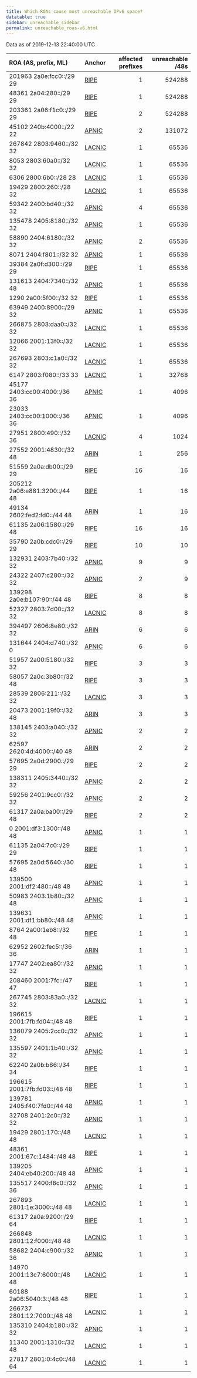 ```yaml
---
title: Which ROAs cause most unreachable IPv6 space?
datatable: true
sidebar: unreachable_sidebar
permalink: unreachable_roas-v6.html
---
```


Data as of 2019-12-13 22:40:00 UTC


<div class="datatable-begin"></div>

| ROA (AS, prefix, ML)          | Anchor                                         |   affected prefixes |   unreachable /48s |
|:------------------------------|:-----------------------------------------------|--------------------:|-------------------:|
| 201963 2a0e:fcc0::/29 29      | [RIPE](unreachable_RIPE_NCC_RPKI_Root-v6.html) |                   1 |             524288 |
| 48361 2a04:280::/29 29        | [RIPE](unreachable_RIPE_NCC_RPKI_Root-v6.html) |                   1 |             524288 |
| 203361 2a06:f1c0::/29 29      | [RIPE](unreachable_RIPE_NCC_RPKI_Root-v6.html) |                   2 |             524288 |
| 45102 240b:4000::/22 22       | [APNIC](unreachable_APNIC_RPKI_Root-v6.html)   |                   2 |             131072 |
| 267842 2803:9460::/32 32      | [LACNIC](unreachable_LACNIC_RPKI_Root-v6.html) |                   1 |              65536 |
| 8053 2803:60a0::/32 32        | [LACNIC](unreachable_LACNIC_RPKI_Root-v6.html) |                   1 |              65536 |
| 6306 2800:6b0::/28 28         | [LACNIC](unreachable_LACNIC_RPKI_Root-v6.html) |                   1 |              65536 |
| 19429 2800:260::/28 32        | [LACNIC](unreachable_LACNIC_RPKI_Root-v6.html) |                   1 |              65536 |
| 59342 2400:bd40::/32 32       | [APNIC](unreachable_APNIC_RPKI_Root-v6.html)   |                   4 |              65536 |
| 135478 2405:8180::/32 32      | [APNIC](unreachable_APNIC_RPKI_Root-v6.html)   |                   1 |              65536 |
| 58890 2404:6180::/32 32       | [APNIC](unreachable_APNIC_RPKI_Root-v6.html)   |                   2 |              65536 |
| 8071 2404:f801::/32 32        | [APNIC](unreachable_APNIC_RPKI_Root-v6.html)   |                   1 |              65536 |
| 39384 2a0f:d300::/29 29       | [RIPE](unreachable_RIPE_NCC_RPKI_Root-v6.html) |                   1 |              65536 |
| 131613 2404:7340::/32 48      | [APNIC](unreachable_APNIC_RPKI_Root-v6.html)   |                   1 |              65536 |
| 1290 2a00:5f00::/32 32        | [RIPE](unreachable_RIPE_NCC_RPKI_Root-v6.html) |                   1 |              65536 |
| 63949 2400:8900::/29 32       | [APNIC](unreachable_APNIC_RPKI_Root-v6.html)   |                   1 |              65536 |
| 266875 2803:daa0::/32 32      | [LACNIC](unreachable_LACNIC_RPKI_Root-v6.html) |                   1 |              65536 |
| 12066 2001:13f0::/32 32       | [LACNIC](unreachable_LACNIC_RPKI_Root-v6.html) |                   1 |              65536 |
| 267693 2803:c1a0::/32 32      | [LACNIC](unreachable_LACNIC_RPKI_Root-v6.html) |                   1 |              65536 |
| 6147 2803:f080::/33 33        | [LACNIC](unreachable_LACNIC_RPKI_Root-v6.html) |                   1 |              32768 |
| 45177 2403:cc00:4000::/36 36  | [APNIC](unreachable_APNIC_RPKI_Root-v6.html)   |                   1 |               4096 |
| 23033 2403:cc00:1000::/36 36  | [APNIC](unreachable_APNIC_RPKI_Root-v6.html)   |                   1 |               4096 |
| 27951 2800:490::/32 36        | [LACNIC](unreachable_LACNIC_RPKI_Root-v6.html) |                   4 |               1024 |
| 27552 2001:4830::/32 48       | [ARIN](unreachable_ARIN-v6.html)               |                   1 |                256 |
| 51559 2a0a:db00::/29 29       | [RIPE](unreachable_RIPE_NCC_RPKI_Root-v6.html) |                  16 |                 16 |
| 205212 2a06:e881:3200::/44 48 | [RIPE](unreachable_RIPE_NCC_RPKI_Root-v6.html) |                   1 |                 16 |
| 49134 2602:fed2:fd0::/44 48   | [ARIN](unreachable_ARIN-v6.html)               |                   1 |                 16 |
| 61135 2a06:1580::/29 48       | [RIPE](unreachable_RIPE_NCC_RPKI_Root-v6.html) |                  16 |                 16 |
| 35790 2a0b:cdc0::/29 29       | [RIPE](unreachable_RIPE_NCC_RPKI_Root-v6.html) |                  10 |                 10 |
| 132931 2403:7b40::/32 32      | [APNIC](unreachable_APNIC_RPKI_Root-v6.html)   |                   9 |                  9 |
| 24322 2407:c280::/32 32       | [APNIC](unreachable_APNIC_RPKI_Root-v6.html)   |                   2 |                  9 |
| 139298 2a0e:b107:90::/44 48   | [RIPE](unreachable_RIPE_NCC_RPKI_Root-v6.html) |                   8 |                  8 |
| 52327 2803:7d00::/32 32       | [LACNIC](unreachable_LACNIC_RPKI_Root-v6.html) |                   8 |                  8 |
| 394497 2606:8e80::/32 32      | [ARIN](unreachable_ARIN-v6.html)               |                   6 |                  6 |
| 131644 2404:d740::/32 0       | [APNIC](unreachable_APNIC_RPKI_Root-v6.html)   |                   6 |                  6 |
| 51957 2a00:5180::/32 32       | [RIPE](unreachable_RIPE_NCC_RPKI_Root-v6.html) |                   3 |                  3 |
| 58057 2a0c:3b80::/32 48       | [RIPE](unreachable_RIPE_NCC_RPKI_Root-v6.html) |                   3 |                  3 |
| 28539 2806:211::/32 32        | [LACNIC](unreachable_LACNIC_RPKI_Root-v6.html) |                   3 |                  3 |
| 20473 2001:19f0::/32 48       | [ARIN](unreachable_ARIN-v6.html)               |                   3 |                  3 |
| 138145 2403:a040::/32 32      | [APNIC](unreachable_APNIC_RPKI_Root-v6.html)   |                   2 |                  2 |
| 62597 2620:4d:4000::/40 48    | [ARIN](unreachable_ARIN-v6.html)               |                   2 |                  2 |
| 57695 2a0d:2900::/29 29       | [RIPE](unreachable_RIPE_NCC_RPKI_Root-v6.html) |                   2 |                  2 |
| 138311 2405:3440::/32 32      | [APNIC](unreachable_APNIC_RPKI_Root-v6.html)   |                   2 |                  2 |
| 59256 2401:9cc0::/32 32       | [APNIC](unreachable_APNIC_RPKI_Root-v6.html)   |                   2 |                  2 |
| 61317 2a0a:ba00::/29 48       | [RIPE](unreachable_RIPE_NCC_RPKI_Root-v6.html) |                   2 |                  2 |
| 0 2001:df3:1300::/48 48       | [APNIC](unreachable_APNIC_RPKI_Root-v6.html)   |                   1 |                  1 |
| 61135 2a04:7c0::/29 29        | [RIPE](unreachable_RIPE_NCC_RPKI_Root-v6.html) |                   1 |                  1 |
| 57695 2a0d:5640::/30 48       | [RIPE](unreachable_RIPE_NCC_RPKI_Root-v6.html) |                   1 |                  1 |
| 139500 2001:df2:480::/48 48   | [APNIC](unreachable_APNIC_RPKI_Root-v6.html)   |                   1 |                  1 |
| 50983 2403:1b80::/32 48       | [APNIC](unreachable_APNIC_RPKI_Root-v6.html)   |                   1 |                  1 |
| 139631 2001:df1:bb80::/48 48  | [APNIC](unreachable_APNIC_RPKI_Root-v6.html)   |                   1 |                  1 |
| 8764 2a00:1eb8::/32 48        | [RIPE](unreachable_RIPE_NCC_RPKI_Root-v6.html) |                   1 |                  1 |
| 62952 2602:fec5::/36 36       | [ARIN](unreachable_ARIN-v6.html)               |                   1 |                  1 |
| 17747 2402:ea80::/32 32       | [APNIC](unreachable_APNIC_RPKI_Root-v6.html)   |                   1 |                  1 |
| 208460 2001:7fc::/47 47       | [RIPE](unreachable_RIPE_NCC_RPKI_Root-v6.html) |                   1 |                  1 |
| 267745 2803:83a0::/32 32      | [LACNIC](unreachable_LACNIC_RPKI_Root-v6.html) |                   1 |                  1 |
| 196615 2001:7fb:fd04::/48 48  | [RIPE](unreachable_RIPE_NCC_RPKI_Root-v6.html) |                   1 |                  1 |
| 136079 2405:2cc0::/32 32      | [APNIC](unreachable_APNIC_RPKI_Root-v6.html)   |                   1 |                  1 |
| 135597 2401:1b40::/32 32      | [APNIC](unreachable_APNIC_RPKI_Root-v6.html)   |                   1 |                  1 |
| 62240 2a0b:b86::/34 34        | [RIPE](unreachable_RIPE_NCC_RPKI_Root-v6.html) |                   1 |                  1 |
| 196615 2001:7fb:fd03::/48 48  | [RIPE](unreachable_RIPE_NCC_RPKI_Root-v6.html) |                   1 |                  1 |
| 139781 2405:f40:7fd0::/44 48  | [APNIC](unreachable_APNIC_RPKI_Root-v6.html)   |                   1 |                  1 |
| 32708 2401:2c0::/32 32        | [APNIC](unreachable_APNIC_RPKI_Root-v6.html)   |                   1 |                  1 |
| 19429 2801:170::/48 48        | [LACNIC](unreachable_LACNIC_RPKI_Root-v6.html) |                   1 |                  1 |
| 48361 2001:67c:1484::/48 48   | [RIPE](unreachable_RIPE_NCC_RPKI_Root-v6.html) |                   1 |                  1 |
| 139205 2404:eb40:200::/48 48  | [APNIC](unreachable_APNIC_RPKI_Root-v6.html)   |                   1 |                  1 |
| 135517 2400:f8c0::/32 36      | [APNIC](unreachable_APNIC_RPKI_Root-v6.html)   |                   1 |                  1 |
| 267893 2801:1e:3000::/48 48   | [LACNIC](unreachable_LACNIC_RPKI_Root-v6.html) |                   1 |                  1 |
| 61317 2a0a:9200::/29 64       | [RIPE](unreachable_RIPE_NCC_RPKI_Root-v6.html) |                   1 |                  1 |
| 266848 2801:12:f000::/48 48   | [LACNIC](unreachable_LACNIC_RPKI_Root-v6.html) |                   1 |                  1 |
| 58682 2404:c900::/32 36       | [APNIC](unreachable_APNIC_RPKI_Root-v6.html)   |                   1 |                  1 |
| 14970 2001:13c7:6000::/48 48  | [LACNIC](unreachable_LACNIC_RPKI_Root-v6.html) |                   1 |                  1 |
| 60188 2a06:5040:3::/48 48     | [RIPE](unreachable_RIPE_NCC_RPKI_Root-v6.html) |                   1 |                  1 |
| 266737 2801:12:7000::/48 48   | [LACNIC](unreachable_LACNIC_RPKI_Root-v6.html) |                   1 |                  1 |
| 135310 2404:b180::/32 32      | [APNIC](unreachable_APNIC_RPKI_Root-v6.html)   |                   1 |                  1 |
| 11340 2001:1310::/32 48       | [LACNIC](unreachable_LACNIC_RPKI_Root-v6.html) |                   1 |                  1 |
| 27817 2801:0:4c0::/48 64      | [LACNIC](unreachable_LACNIC_RPKI_Root-v6.html) |                   1 |                  1 |

<div class="datatable-end"></div>